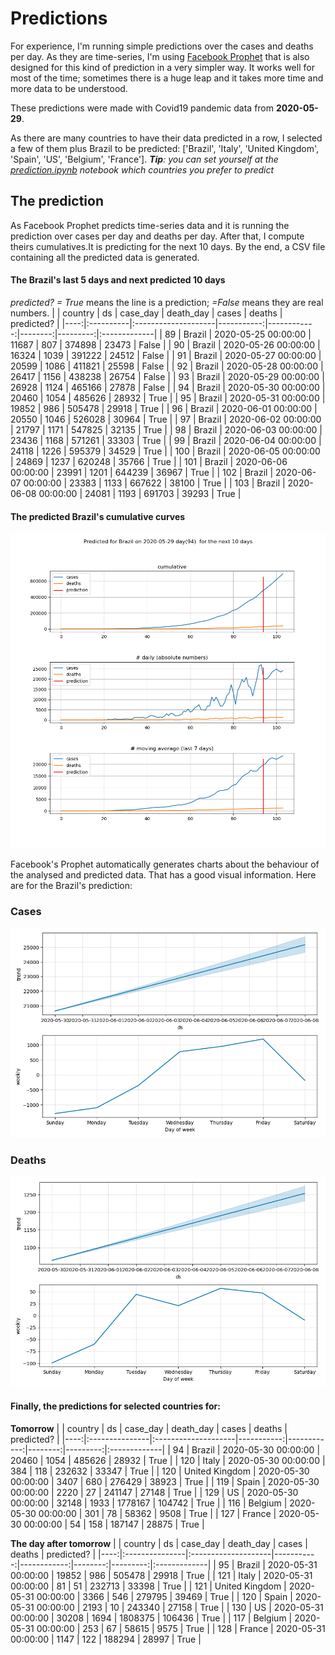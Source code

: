 # **Predictions**
For experience, I'm running simple predictions over the cases and deaths per day. As they are time-series, I'm using [Facebook Prophet](https://facebook.github.io/prophet/docs/quick_start.html) that is also designed for this kind of prediction in a very simpler way. It works well for most of the time; sometimes there is a huge leap and it takes more time and more data to be understood.

These predictions were made with Covid19 pandemic data from **2020-05-29**.

As there are many countries to have their data predicted in a row, I selected a few of them plus Brazil to be predicted:
['Brazil', 'Italy', 'United Kingdom', 'Spain', 'US', 'Belgium', 'France'].
***Tip**: you can set yourself at the *[prediction.ipynb](../prediction.ipynb)* notebook which countries you prefer to predict*


## The prediction
As Facebook Prophet predicts time-series data and it is running the prediction over cases per day and deaths per day. After that, I compute theirs cumulatives.It is predicting for the next 10 days.
By the end, a CSV file containing all the predicted data is generated.

#### The Brazil's last 5 days and next predicted 10 days
*predicted? = True* means the line is a prediction; *=False* means they are real numbers.
|     | country   | ds                  |   case_day |   death_day |   cases |   deaths | predicted?   |
|----:|:----------|:--------------------|-----------:|------------:|--------:|---------:|:-------------|
|  89 | Brazil    | 2020-05-25 00:00:00 |      11687 |         807 |  374898 |    23473 | False        |
|  90 | Brazil    | 2020-05-26 00:00:00 |      16324 |        1039 |  391222 |    24512 | False        |
|  91 | Brazil    | 2020-05-27 00:00:00 |      20599 |        1086 |  411821 |    25598 | False        |
|  92 | Brazil    | 2020-05-28 00:00:00 |      26417 |        1156 |  438238 |    26754 | False        |
|  93 | Brazil    | 2020-05-29 00:00:00 |      26928 |        1124 |  465166 |    27878 | False        |
|  94 | Brazil    | 2020-05-30 00:00:00 |      20460 |        1054 |  485626 |    28932 | True         |
|  95 | Brazil    | 2020-05-31 00:00:00 |      19852 |         986 |  505478 |    29918 | True         |
|  96 | Brazil    | 2020-06-01 00:00:00 |      20550 |        1046 |  526028 |    30964 | True         |
|  97 | Brazil    | 2020-06-02 00:00:00 |      21797 |        1171 |  547825 |    32135 | True         |
|  98 | Brazil    | 2020-06-03 00:00:00 |      23436 |        1168 |  571261 |    33303 | True         |
|  99 | Brazil    | 2020-06-04 00:00:00 |      24118 |        1226 |  595379 |    34529 | True         |
| 100 | Brazil    | 2020-06-05 00:00:00 |      24869 |        1237 |  620248 |    35766 | True         |
| 101 | Brazil    | 2020-06-06 00:00:00 |      23991 |        1201 |  644239 |    36967 | True         |
| 102 | Brazil    | 2020-06-07 00:00:00 |      23383 |        1133 |  667622 |    38100 | True         |
| 103 | Brazil    | 2020-06-08 00:00:00 |      24081 |        1193 |  691703 |    39293 | True         |

 #### The predicted Brazil's cumulative curves
![](brazil_predictions.png)

Facebook's Prophet automatically generates charts about the behaviour of the analysed and predicted data. That has a good visual information. Here are for the Brazil's prediction:
### Cases
![](brazil_prophet_cases.png)

 ### Deaths
![](brazil_prophet_deaths.png)
#### Finally, the predictions for selected countries for:
**Tomorrow**
|     | country        | ds                  |   case_day |   death_day |   cases |   deaths | predicted?   |
|----:|:---------------|:--------------------|-----------:|------------:|--------:|---------:|:-------------|
|  94 | Brazil         | 2020-05-30 00:00:00 |      20460 |        1054 |  485626 |    28932 | True         |
| 120 | Italy          | 2020-05-30 00:00:00 |        384 |         118 |  232632 |    33347 | True         |
| 120 | United Kingdom | 2020-05-30 00:00:00 |       3407 |         680 |  276429 |    38923 | True         |
| 119 | Spain          | 2020-05-30 00:00:00 |       2220 |          27 |  241147 |    27148 | True         |
| 129 | US             | 2020-05-30 00:00:00 |      32148 |        1933 | 1778167 |   104742 | True         |
| 116 | Belgium        | 2020-05-30 00:00:00 |        301 |          78 |   58362 |     9508 | True         |
| 127 | France         | 2020-05-30 00:00:00 |         54 |         158 |  187147 |    28875 | True         |

 **The day after tomorrow** 
|     | country        | ds                  |   case_day |   death_day |   cases |   deaths | predicted?   |
|----:|:---------------|:--------------------|-----------:|------------:|--------:|---------:|:-------------|
|  95 | Brazil         | 2020-05-31 00:00:00 |      19852 |         986 |  505478 |    29918 | True         |
| 121 | Italy          | 2020-05-31 00:00:00 |         81 |          51 |  232713 |    33398 | True         |
| 121 | United Kingdom | 2020-05-31 00:00:00 |       3366 |         546 |  279795 |    39469 | True         |
| 120 | Spain          | 2020-05-31 00:00:00 |       2193 |          10 |  243340 |    27158 | True         |
| 130 | US             | 2020-05-31 00:00:00 |      30208 |        1694 | 1808375 |   106436 | True         |
| 117 | Belgium        | 2020-05-31 00:00:00 |        253 |          67 |   58615 |     9575 | True         |
| 128 | France         | 2020-05-31 00:00:00 |       1147 |         122 |  188294 |    28997 | True         |